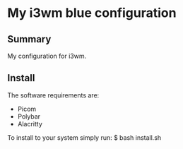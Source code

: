 # My i3wm blue configuration
## Summary
My configuration for i3wm.

## Install
The software requirements are:
- Picom
- Polybar
- Alacritty

To install to your system simply run:
$ bash install.sh
